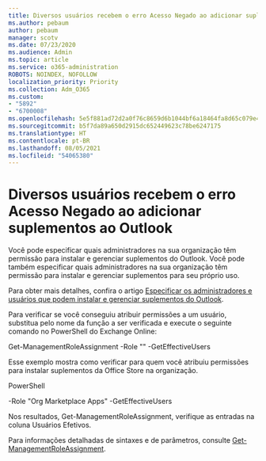 ```yaml
---
title: Diversos usuários recebem o erro Acesso Negado ao adicionar suplementos ao Outlook
ms.author: pebaum
author: pebaum
manager: scotv
ms.date: 07/23/2020
ms.audience: Admin
ms.topic: article
ms.service: o365-administration
ROBOTS: NOINDEX, NOFOLLOW
localization_priority: Priority
ms.collection: Adm_O365
ms.custom:
- "5892"
- "6700008"
ms.openlocfilehash: 5e5f881ad72d2a0f76c8659d6b1044bf6a18464fa8d65c079e44eb1a2afd4431
ms.sourcegitcommit: b5f7da89a650d2915dc652449623c78be6247175
ms.translationtype: HT
ms.contentlocale: pt-BR
ms.lasthandoff: 08/05/2021
ms.locfileid: "54065380"
---
```

# <a name="multiple-users-get-access-denied-error-while-adding-add-ins-in-outlook"></a>Diversos usuários recebem o erro Acesso Negado ao adicionar suplementos ao Outlook

Você pode especificar quais administradores na sua organização têm permissão para instalar e gerenciar suplementos do Outlook. Você pode também especificar quais administradores na sua organização têm permissão para instalar e gerenciar suplementos para seu próprio uso.

Para obter mais detalhes, confira o artigo [Especificar os administradores e usuários que podem instalar e gerenciar suplementos do Outlook](https://docs.microsoft.com/exchange/clients-and-mobile-in-exchange-online/add-ins-for-outlook/specify-who-can-install-and-manage-add-ins).

Para verificar se você conseguiu atribuir permissões a um usuário, substitua <Role Name> pelo nome da função a ser verificada e execute o seguinte comando no PowerShell do Exchange Online:

Get-ManagementRoleAssignment -Role "<Role Name>" -GetEffectiveUsers

Esse exemplo mostra como verificar para quem você atribuiu permissões para instalar suplementos da Office Store na organização.

PowerShell

-Role "Org Marketplace Apps" -GetEffectiveUsers

Nos resultados, Get-ManagementRoleAssignment, verifique as entradas na coluna Usuários Efetivos.

Para informações detalhadas de sintaxes e de parâmetros, consulte [Get-ManagementRoleAssignment](https://docs.microsoft.com/powershell/module/exchange/get-managementroleassignment).
 